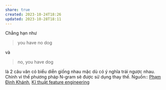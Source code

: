 ```yaml
---
share: true
created: 2023-10-24T18:26
updated: 2023-10-28T18:11
---
```

Chẳng hạn như 
> you have no dog

và
> no, you have dog

là 2 câu văn có biểu diễn giống nhau mặc dù có ý nghĩa trái ngược nhau. Chính vì thế phương pháp N-gram sẽ được sử dụng thay thế.
Nguồn:: [Phạm Đình Khánh](../../../Ngu%E1%BB%93n%20v%C3%A0%20t%C3%A0i%20nguy%C3%AAn%20h%E1%BB%97%20tr%E1%BB%A3/%CE%9E%20Ngu%E1%BB%93n/Ph%E1%BA%A1m%20%C4%90%C3%ACnh%20Kh%C3%A1nh.md#), [Kĩ thuật feature engineering](https://phamdinhkhanh.github.io/2019/01/07/Ky_thuat_feature_engineering.html)

